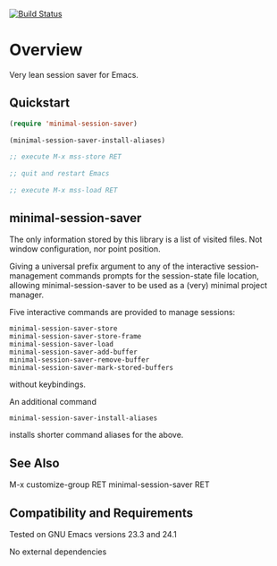 [![Build Status](https://secure.travis-ci.org/rolandwalker/minimal-session-saver.png)](http://travis-ci.org/rolandwalker/minimal-session-saver)

Overview
========

Very lean session saver for Emacs.

Quickstart
----------

```lisp
(require 'minimal-session-saver)
 
(minimal-session-saver-install-aliases)
 
;; execute M-x mss-store RET
 
;; quit and restart Emacs
 
;; execute M-x mss-load RET
```

minimal-session-saver
---------------------

The only information stored by this library is a list of visited
files.  Not window configuration, nor point position.

Giving a universal prefix argument to any of the interactive
session-management commands prompts for the session-state file
location, allowing minimal-session-saver to be used as a (very)
minimal project manager.

Five interactive commands are provided to manage sessions:

	minimal-session-saver-store
	minimal-session-saver-store-frame
	minimal-session-saver-load
	minimal-session-saver-add-buffer
	minimal-session-saver-remove-buffer
	minimal-session-saver-mark-stored-buffers

without keybindings.

An additional command

	minimal-session-saver-install-aliases

installs shorter command aliases for the above.

See Also
--------

M-x customize-group RET minimal-session-saver RET

Compatibility and Requirements
------------------------------

Tested on GNU Emacs versions 23.3 and 24.1

No external dependencies
